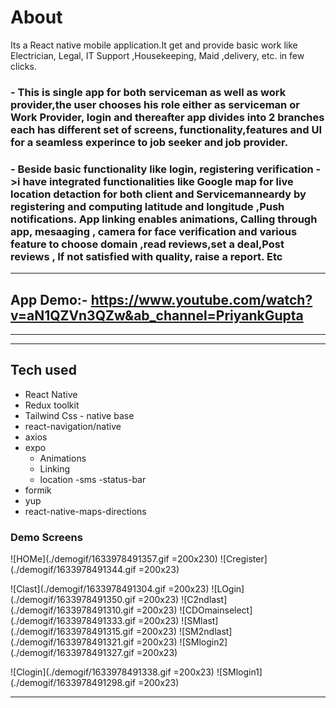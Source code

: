 # About
Its a React native mobile application.It  get and provide basic work like Electrician, Legal, IT Support ,Housekeeping, Maid ,delivery, etc. in few clicks.

### - This is single app for both serviceman as well as work provider,the user chooses his role either as serviceman or Work Provider, login and thereafter app divides into 2 branches each has different set of screens, functionality,features and UI for a seamless experince to job seeker and job provider.

### - Beside basic functionality like login, registering verification ->i have integrated functionalities like Google map for live location detaction for both client and Servicemanneardy by registering and computing latitude and longitude ,Push notifications. App linking enables animations, Calling through app, mesaaging , camera for face verification and various feature to choose domain ,read reviews,set a deal,Post reviews , If not satisfied with quality, raise a report. Etc
  

---
## App Demo:-  https://www.youtube.com/watch?v=aN1QZVn3QZw&ab_channel=PriyankGupta

---
---


## Tech used

- React Native 
- Redux toolkit
- Tailwind Css  - native base
- react-navigation/native
- axios
- expo 
    - Animations
    - Linking 
    - location 
    -sms 
    -status-bar
- formik
- yup
- react-native-maps-directions


### Demo Screens
<p>
![HOMe](./demogif/1633978491357.gif =200x230)
![Cregister](./demogif/1633978491344.gif =200x23)

![Clast](./demogif/1633978491304.gif =200x23)
![LOgin](./demogif/1633978491350.gif =200x23)
![C2ndlast](./demogif/1633978491310.gif =200x23)
![CDOmainselect](./demogif/1633978491333.gif =200x23)
![SMlast](./demogif/1633978491315.gif =200x23)
![SM2ndlast](./demogif/1633978491321.gif =200x23)
![SMlogin2](./demogif/1633978491327.gif =200x23)

![Clogin](./demogif/1633978491338.gif =200x23)
![SMlogin1](./demogif/1633978491298.gif =200x23)

---




